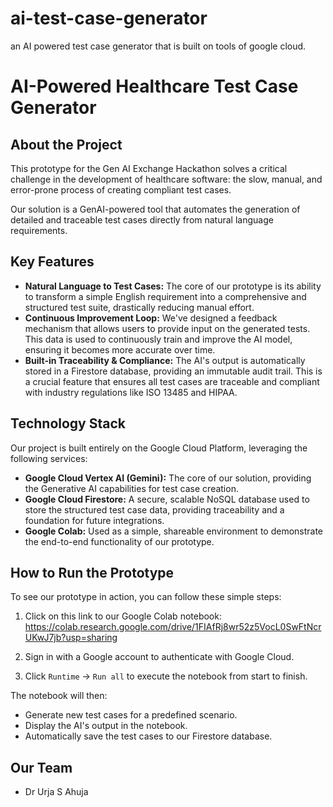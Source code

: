 # ai-test-case-generator
an AI powered test case generator that is built on tools of google cloud.
# AI-Powered Healthcare Test Case Generator

## About the Project
This prototype for the Gen AI Exchange Hackathon solves a critical challenge in the development of healthcare software: the slow, manual, and error-prone process of creating compliant test cases.

Our solution is a GenAI-powered tool that automates the generation of detailed and traceable test cases directly from natural language requirements.

## Key Features

* **Natural Language to Test Cases:** The core of our prototype is its ability to transform a simple English requirement into a comprehensive and structured test suite, drastically reducing manual effort.
* **Continuous Improvement Loop:** We've designed a feedback mechanism that allows users to provide input on the generated tests. This data is used to continuously train and improve the AI model, ensuring it becomes more accurate over time.
* **Built-in Traceability & Compliance:** The AI's output is automatically stored in a Firestore database, providing an immutable audit trail. This is a crucial feature that ensures all test cases are traceable and compliant with industry regulations like ISO 13485 and HIPAA.

## Technology Stack

Our project is built entirely on the Google Cloud Platform, leveraging the following services:

* **Google Cloud Vertex AI (Gemini):** The core of our solution, providing the Generative AI capabilities for test case creation.
* **Google Cloud Firestore:** A secure, scalable NoSQL database used to store the structured test case data, providing traceability and a foundation for future integrations.
* **Google Colab:** Used as a simple, shareable environment to demonstrate the end-to-end functionality of our prototype.

## How to Run the Prototype

To see our prototype in action, you can follow these simple steps:

1.  Click on this link to our Google Colab notebook:
    https://colab.research.google.com/drive/1FIAfRj8wr52z5VocL0SwFtNcrUKwJ7jb?usp=sharing

2.  Sign in with a Google account to authenticate with Google Cloud.

3.  Click `Runtime` -> `Run all` to execute the notebook from start to finish.

The notebook will then:
* Generate new test cases for a predefined scenario.
* Display the AI's output in the notebook.
* Automatically save the test cases to our Firestore database.

## Our Team

* Dr Urja S Ahuja
